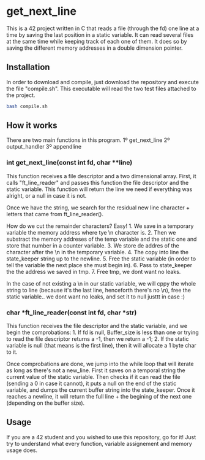 # get_next_line

This is a 42 project written in C that reads a file (through the fd) one line at a time by saving the last position in a static variable. It can read several files at the same time while keeping track of each one of them. It does so by saving the different memory addresses in a double dimension pointer.

## Installation

In order to download and compile, just download the repository and execute the file "compile.sh". This executable will read the two test files attached to the project.

```bash
bash compile.sh
```

## How it works

There are two main functions in this program.
    1º get_next_line
    2º output_handler
    3º appendline

### int get_next_line(const int fd, char **line)

This function receives a file descriptor and a two dimensional array. 
First, it calls "ft_line_reader" and passes this function the file descriptor and the static variable. This function will return the line we need if everything was alright, or a null in case it is not.

Once we have the string, we search for the residual new line character + letters that came from ft_line_reader().


How do we cut the remainder characters?
Easy! 
    1. We save in a temporary variable the memory address where tye \n character is.
    2. Then we substract the memory addreses of the temp variable and the static one and store that number in a counter variable. 
    3. We store de addres of the character after the \n in the temporary variable.
    4. The copy into line the state_keeper string up to the newline.
    5. Free the static variable (in order to tell the variable the next place she must begin in).
    6. Pass to state_keeper the the address we saved in tmp.
    7. Free tmp, we dont want no leaks.

In the case of not existing a \n in our static variable, we will cppy the whole string to line (because it's the last line, henceforth there's no \n), free the static variable.. we dont want no leaks, and set it to null justtt in case :)




### char *ft_line_reader(const int fd, char *str)

This function receives the file descriptor and the static variable, and we begin the comprobations:
    1. If fd is null, Buffer_size is less than one or trying to read the file descriptor returns a -1, then we return a -1;
    2. If the static variable is null (that means is the first line), then it will allocate a 1 byte char to it.

Once comprobations are done, we jump into the while loop that will iterate as long as there's not a new_line. First it saves on a temporal string the current value of the static variable. Then checks if it can read the file (sending a 0 in case it cannot), it puts a null on the end of the static variable, and dumps the current buffer string into the state_keeper.
Once it reaches a newline, it will return the full line + the begining of the next one (depending on the buffer size).

















## Usage

If you are a 42 student and you wished to use this repository, go for it! Just try to understand what every function, variable assignement and memory usage does.